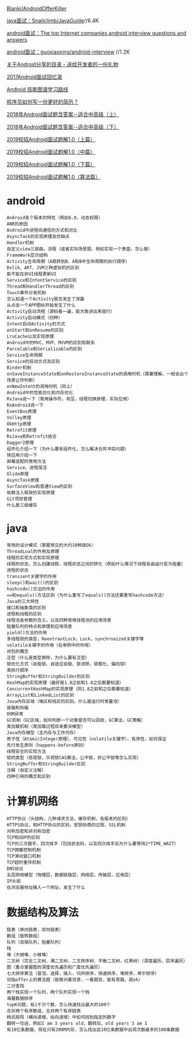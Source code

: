 

[Blankj/AndroidOfferKiller](https://github.com/Blankj/AndroidOfferKiller)


[java面试：Snailclimb/JavaGuide](https://github.com/Snailclimb/JavaGuide)//6.4K

[android面试：The top Internet companies android interview questions and answers](http://www.jackywang.tech/AndroidInterview-Q-A/)

[android面试：guoxiaoxing/android-interview](https://github.com/guoxiaoxing/android-interview) //1.2K

[关于Android分享的目录 - 送给开发者的一份礼物](https://www.jianshu.com/p/780658b79227)

[2017Android面试回忆录](https://github.com/soulrelay/InterviewMemoirs)

[Android 技能图谱学习路线](https://www.jianshu.com/p/88e32ef66ef2)

[程序员如何写一份更好的简历？](https://mp.weixin.qq.com/s?__biz=MzI3OTU0MzI4MQ==&mid=2247486544&idx=1&sn=4808fd85283ecc2584cb9bd96bf8f43d&chksm=eb4760cedc30e9d8b9225736c640e9d1f92956e24088969e9e5c6e2088b274e94867e17cda5f&mpshare=1&scene=23&srcid=1020EW5AIzgYP2udNJotj9eF#rd)




[2018年Android面试题含答案--适合中高级（上）](https://www.cnblogs.com/huangjialin/p/8657565.html)

[2018年Android面试题含答案--适合中高级（下）](https://www.cnblogs.com/huangjialin/p/8657696.html)

[2019校招Android面试题解1.0（上篇）](https://www.jianshu.com/p/718aa3c1a70b)

[2019校招Android面试题解1.0（中篇）](https://www.jianshu.com/p/2dd855aa1938)

[2019校招Android面试题解1.0（下篇）](https://www.jianshu.com/p/168e52336b53)

[2019校招Android面试题解1.0（算法篇）](https://www.jianshu.com/p/9648e8dd5bdb)

[]()

[]()

[]()


# android 

```
Android各个版本的特性（例如6.0，动态权限）
ANR的原因
Android中进程间通信的方式和对比
AsyncTask的实现原理及优缺点
Handler机制
自定义view三部曲，流程（或者实际场景题，例如实现一个表盘，怎么做）
FrameWork层次结构
Activity生命周期（A跳转到B，A和B中生命周期的执行顺序）
Dvlik、ART、JVM三种虚拟机的区别
能不能在非UI线程更新UI
Service和IntentService的区别
Thread和HandlerThread的区别
Touch事件分发机制
怎么知道一个Activity是否发生了泄露
从点击一个APP图标开始发生了什么
Activity启动流程（源码看一遍，能大致讲出来就行）
Activity启动模式（四种）
Intent启动Activity的方式
onStart和onResume的区别
LruCache以及实现原理
Android中的MVC、MVP、MVVM的区别和联系
Parcelable和Serializable的区别
Service生命周期
Service的启动方式及区别
Binder机制
onSaveInstanceState和onRestoreInstanceState的调用时机（需要理解，一般会出个场景让你判断）
onNewIntent的调用时机（同上）
Android中的性能优化和内存优化
RxJava说一下（常用操作符，背压，线程切换原理，实际应用）
RxAndroid说一下
EventBus原理
Volley原理
OkHttp原理
Retrofit原理
RxJava和Retrofit结合
Dagger2原理
组件化介绍一下（为什么要有组件化，怎么解决合并冲突问题）
快应用介绍一下
屏幕适配的常用方法
Service、进程保活
Glide原理
AsyncTask原理
SurfaceView和普通View的区别
依赖注入框架的实现原理
Git项目管理
什么是三级缓存

```

# java
```
常用的设计模式（掌握常见的大约10种就Ok）
ThreadLoal的作用及原理
线程的实现方式和实现原理
线程的状态，怎么创建线程，线程状态之间的转化（例如什么情况下线程会由运行变为阻塞）
进程的状态
transient关键字的作用
sleep()和wait()的区别
hashcode()方法的作用
==和equals()方法区别（为什么重写了equals()方法还要重写hashcode方法）
Java的三大特性
接口和抽象类的区别
进程和线程的区别
线程池各参数的含义，以及四种常用线程池的应用场景
阻塞队列的特点和原理和应用场景
yield()方法的作用
多线程锁的类型，ReentrantLock，Lock，synchrnoized关键字等
volatile关键字的作用（在单例中的作用）
闭包的概念
泛型（什么是类型擦除，为什么要有泛型）
锁优化方式（自旋锁、自适应自旋、锁消除、锁粗化、偏向锁）
类执行顺序
StringBuffer和StringBuilder的区别
HashMap的实现原理（最好是1.8之前和1.8之后都要知道）
ConcurrentHashMap的实现原理（同1.8之前和之后都要知道）
ArrayList和LinkedList的区别
Java内存区域（堆区和栈区的区别，什么是运行时常量池）
装箱和拆箱
OOM异常
GC机制（GC区域，如何判断一个对象是否可以回收，GC算法，GC策略）
类加载机制（类加载过程双亲委派模型）
Java内存模型（主内存与工作内存）
原子性（AtomicInteger原理）、可见性（volatile关键字）、有序性，如何保证
先行发生原则（happens-before原则）
线程安全的实现方法
锁的类型（悲观锁，乐观锁CAS算法，公平锁，非公平锁等怎么实现）
StringBuffer和StringBuilder区别
注解（自定义注解）
四种引用的概念和区别
```

# 计算机网络
```
HTTP协议（头结构，几种请求方法，缓存机制，各版本的区别）
HTTPS协议，和HTTP协议的区别，密钥协商的过程，SSL机制
对称加密和非对称加密
TCP和UDP的区别
TCP的三次握手、四次挥手（包括状态码，以及四次挥手后为什么要等待2*TIME_WAIT）
TCP拥塞控制机制
TCP滑动窗口机制
TCP超时重传机制
DNS协议
五层网络模型（物理层，数据链路层，网络层，传输层，应用层）
IP头部
在浏览器地址输入一个网址，发生了什么
```


# 数据结构及算法

```
链表（单向链表，双向链表）
数组（旋转数组）
队列（双端队列，阻塞队列）
栈
堆（大根堆、小根堆）
二叉树（完全二叉树、满二叉树、二叉排序树、平衡二叉树，红黑树）（深度遍历，层序遍历）
图（重点掌握图的深度优先遍历和广度优先遍历）
七大排序算法（冒泡，选择，插入，归并排序，快速排序，堆排序，希尔排序）
剑指offer上的算法题（能够对着目录，一看题目，能有思路，就ok）
二分查找
两个栈实现一个队列，两个队列实现一个栈
海量数据排序
topK问题，有1千万个数，怎么快速找出最大的100个
合并两个有序数组，合并两个有序链表
杨氏矩阵（横向递增，纵向递增）中如何找到指定的数字
翻转一句话，例如I am 3 years old，翻转后，old years 3 am I
有10亿条数据，现在只有200M内存，怎么找出这10亿条数据中出现次数最多的100条数据
```

